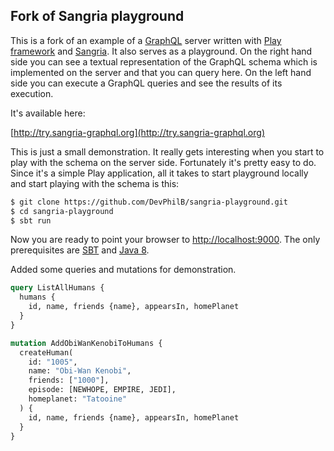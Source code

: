 ## Fork of Sangria playground

This is a fork of an example of a [GraphQL](https://facebook.github.io/graphql) server written with [Play framework](https://www.playframework.com) and
[Sangria](http://sangria-graphql.org). It also serves as a playground. On the right hand side you can see a textual representation of the GraphQL
schema which is implemented on the server and that you can query here. On the left hand side
you can execute a GraphQL queries and see the results of its execution.

It's available here:

[http://try.sangria-graphql.org](http://try.sangria-graphql.org)

This is just a small demonstration. It really gets interesting when you start to play with the schema on the server side. Fortunately it's
pretty easy to do. Since it's a simple Play application, all it takes to start playground locally and start playing with the schema is this:

```bash
$ git clone https://github.com/DevPhilB/sangria-playground.git
$ cd sangria-playground
$ sbt run
```

Now you are ready to point your browser to [http://localhost:9000](http://localhost:9000).
The only prerequisites are [SBT](http://www.scala-sbt.org/download.html) and [Java 8](http://www.oracle.com/technetwork/java/javase/downloads/jdk8-downloads-2133151.html).

Added some queries and mutations for demonstration.
```graphql
query ListAllHumans {
  humans {
    id, name, friends {name}, appearsIn, homePlanet
  }
}

mutation AddObiWanKenobiToHumans {
  createHuman(
    id: "1005", 
    name: "Obi-Wan Kenobi",
    friends: ["1000"],
    episode: [NEWHOPE, EMPIRE, JEDI],
    homeplanet: "Tatooine"
  ) {
    id, name, friends {name}, appearsIn, homePlanet
  }
}
```
